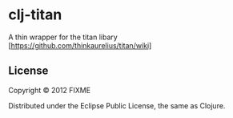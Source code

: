 # clj-titan

A thin wrapper for the titan libary [https://github.com/thinkaurelius/titan/wiki]


## License

Copyright © 2012 FIXME

Distributed under the Eclipse Public License, the same as Clojure.
